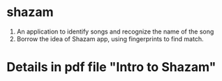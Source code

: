 # shazam

1. An application to identify songs and recognize the name of the song
2. Borrow the idea of Shazam app, using fingerprints to find match. 

# Details in pdf file "Intro to Shazam"
